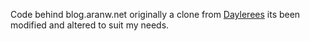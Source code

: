 Code behind blog.aranw.net originally a clone from [Daylerees](https://github.com/daylerees/website) its been modified and altered to suit my needs.
